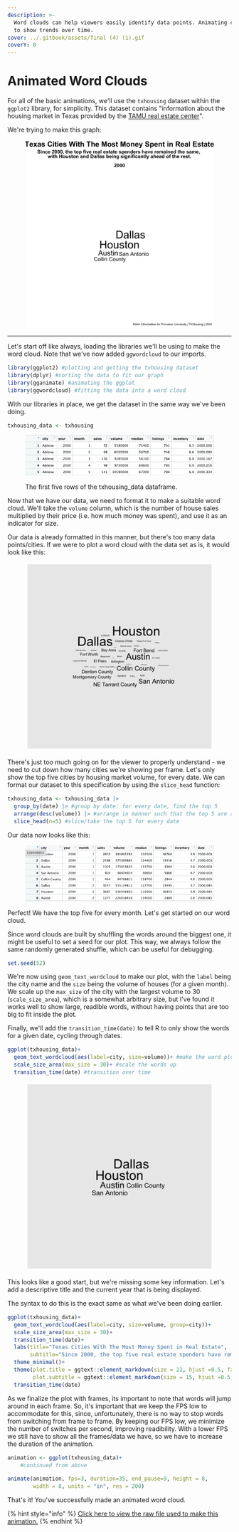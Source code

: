 ```yaml
---
description: >-
  Word clouds can help viewers easily identify data points. Animating can help
  to show trends over time.
cover: ../.gitbook/assets/final (4) (1).gif
coverY: 0
---
```


# Animated Word Clouds

For all of the basic animations, we'll use the `txhousing` dataset within the `ggplot2` library, for simplicity. This dataset contains "information about the housing market in Texas provided by the [TAMU real estate center](https://trerc.tamu.edu/)".&#x20;

We're trying to make this graph:

<figure><img src="../.gitbook/assets/final (4).gif" alt="" width="563"><figcaption></figcaption></figure>

***

Let's start off like always, loading the libraries we'll be using to make the word cloud. Note that we've now added `ggwordcloud` to our imports.

```r
library(ggplot2) #plotting and getting the txhousing dataset
library(dplyr) #sorting the data to fit our graph
library(gganimate) #animating the ggplot
library(ggwordcloud) #fitting the data into a word cloud
```

With our libraries in place, we get the dataset in the same way we've been doing.

```r
txhousing_data <- txhousing
```

<figure><img src="../.gitbook/assets/image (3) (1) (1).png" alt=""><figcaption><p>The first five rows of the txhousing_data dataframe.</p></figcaption></figure>

Now that we have our data, we need to format it to make a suitable word cloud. We'll take the `volume` column, which is the number of house sales multiplied by their price (i.e. how much money was spent), and use it as an indicator for size.&#x20;

Our data is already formatted in this manner, but there's too many data points/cities. If we were to plot a word cloud with the data set as is, it would look like this:

<figure><img src="../.gitbook/assets/rough1 (1).gif" alt=""><figcaption></figcaption></figure>

There's just too much going on for the viewer to properly understand - we need to cut down how many cities we're showing per frame. Let's only show the top five cities by housing market volume, for every date. We can format our dataset to this specification by using the `slice_head` function:

```r
txhousing_data <- txhousing_data |> 
  group_by(date) |> #group by date: for every date, find the top 5
  arrange(desc(volume)) |> #arrange in manner such that the top 5 are at the top/head
  slice_head(n=5) #slice/take the top 5 for every date
```

Our data now looks like this:

<figure><img src="../.gitbook/assets/image (4) (1) (1).png" alt=""><figcaption></figcaption></figure>

Perfect! We have the top five for every month. Let's get started on our word cloud.

Since word clouds are built by shuffling the words around the biggest one, it might be useful to set a seed for our plot. This way, we always follow the same randomly generated shuffle, which can be useful for debugging.

```r
set.seed(52)
```

We're now using `geom_text_wordcloud` to make our plot, with the `label` being the city name and the `size` being the volume of houses (for a given month). We scale up the `max_size` of the city with the largest volume to 30 (`scale_size_area`), which is a somewhat arbitrary size, but I've found it works well to show large, readible words, without having points that are too big to fit inside the plot.

Finally, we'll add the `transition_time(date)` to tell R to only show the words for a given date, cycling through dates.

```r
ggplot(txhousing_data)+
  geom_text_wordcloud(aes(label=city, size=volume))+ #make the word plot
  scale_size_area(max_size = 30)+ #scale the words up 
  transition_time(date) #transition over time
```

<figure><img src="../.gitbook/assets/rough2.gif" alt=""><figcaption></figcaption></figure>

This looks like a good start, but we're missing some key information. Let's add a descriptive title and the current year that is being displayed.

The syntax to do this is the exact same as what we've been doing earlier.

```r
ggplot(txhousing_data)+
  geom_text_wordcloud(aes(label=city, size=volume, group=city))+
  scale_size_area(max_size = 30)+
  transition_time(date)+
  labs(title="Texas Cities With The Most Money Spent in Real Estate",
       subtitle="Since 2000, the top five real estate spenders have remained the same, <br>with Houston and Dallas being significantly ahead of the rest.<br><br>{as.integer(frame_time)}")+
  theme_minimal()+
  theme(plot.title = ggtext::element_markdown(size = 22, hjust =0.5, face = "bold"), 
        plot.subtitle = ggtext::element_markdown(size = 15, hjust =0.5, face = "bold"))+ #requires the 'ggtext' package is installed
  transition_time(date)
```

As we finalize the plot with frames, its important to note that words will jump around in each frame. So, it's important that we keep the FPS low to accommodate for this, since, unfortunately, there is no way to stop words from switching from frame to frame. By keeping our FPS low, we minimize the number of switches per second, improving readibility. With a lower FPS we still have to show all the frames/data we have, so we have to increase the duration of the animation.

```r
animation <- ggplot(txhousing_data)+
    #continued from above
```

```r
animate(animation, fps=3, duration=35, end_pause=9, height = 8,
        width = 8, units = "in", res = 200)
```

That's it! You've successfully made an animated word cloud.

{% hint style="info" %}
[Click here to view the raw file used to make this animation.](../appendix/basic-animations/animated-word-cloud.r.md)
{% endhint %}
